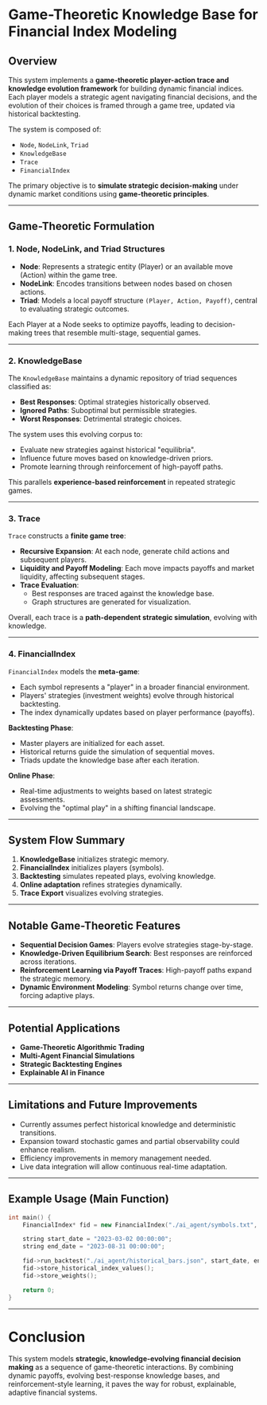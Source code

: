# Game-Theoretic Knowledge Base for Financial Index Modeling

## Overview

This system implements a **game-theoretic player-action trace and knowledge evolution framework** for building dynamic financial indices. Each player models a strategic agent navigating financial decisions, and the evolution of their choices is framed through a game tree, updated via historical backtesting.

The system is composed of:
- `Node`, `NodeLink`, `Triad`
- `KnowledgeBase`
- `Trace`
- `FinancialIndex`

The primary objective is to **simulate strategic decision-making** under dynamic market conditions using **game-theoretic principles**.

---

## Game-Theoretic Formulation

### 1. Node, NodeLink, and Triad Structures

- **Node**: Represents a strategic entity (Player) or an available move (Action) within the game tree.
- **NodeLink**: Encodes transitions between nodes based on chosen actions.
- **Triad**: Models a local payoff structure `(Player, Action, Payoff)`, central to evaluating strategic outcomes.

Each Player at a Node seeks to optimize payoffs, leading to decision-making trees that resemble multi-stage, sequential games.

---

### 2. KnowledgeBase

The `KnowledgeBase` maintains a dynamic repository of triad sequences classified as:
- **Best Responses**: Optimal strategies historically observed.
- **Ignored Paths**: Suboptimal but permissible strategies.
- **Worst Responses**: Detrimental strategic choices.

The system uses this evolving corpus to:
- Evaluate new strategies against historical "equilibria".
- Influence future moves based on knowledge-driven priors.
- Promote learning through reinforcement of high-payoff paths.

This parallels **experience-based reinforcement** in repeated strategic games.

---

### 3. Trace

`Trace` constructs a **finite game tree**:
- **Recursive Expansion**: At each node, generate child actions and subsequent players.
- **Liquidity and Payoff Modeling**: Each move impacts payoffs and market liquidity, affecting subsequent stages.
- **Trace Evaluation**:
  - Best responses are traced against the knowledge base.
  - Graph structures are generated for visualization.

Overall, each trace is a **path-dependent strategic simulation**, evolving with knowledge.

---

### 4. FinancialIndex

`FinancialIndex` models the **meta-game**:
- Each symbol represents a "player" in a broader financial environment.
- Players' strategies (investment weights) evolve through historical backtesting.
- The index dynamically updates based on player performance (payoffs).

**Backtesting Phase**:
- Master players are initialized for each asset.
- Historical returns guide the simulation of sequential moves.
- Triads update the knowledge base after each iteration.

**Online Phase**:
- Real-time adjustments to weights based on latest strategic assessments.
- Evolving the "optimal play" in a shifting financial landscape.

---

## System Flow Summary

1. **KnowledgeBase** initializes strategic memory.
2. **FinancialIndex** initializes players (symbols).
3. **Backtesting** simulates repeated plays, evolving knowledge.
4. **Online adaptation** refines strategies dynamically.
5. **Trace Export** visualizes evolving strategies.

---

## Notable Game-Theoretic Features

- **Sequential Decision Games**: Players evolve strategies stage-by-stage.
- **Knowledge-Driven Equilibrium Search**: Best responses are reinforced across iterations.
- **Reinforcement Learning via Payoff Traces**: High-payoff paths expand the strategic memory.
- **Dynamic Environment Modeling**: Symbol returns change over time, forcing adaptive plays.

---

## Potential Applications

- **Game-Theoretic Algorithmic Trading**
- **Multi-Agent Financial Simulations**
- **Strategic Backtesting Engines**
- **Explainable AI in Finance**

---

## Limitations and Future Improvements

- Currently assumes perfect historical knowledge and deterministic transitions.
- Expansion toward stochastic games and partial observability could enhance realism.
- Efficiency improvements in memory management needed.
- Live data integration will allow continuous real-time adaptation.

---

## Example Usage (Main Function)

```cpp
int main() {
    FinancialIndex* fid = new FinancialIndex("./ai_agent/symbols.txt", "./ai_agent/index_values.csv", "./ai_agent/weights.csv");

    string start_date = "2023-03-02 00:00:00";
    string end_date = "2023-08-31 00:00:00";

    fid->run_backtest("./ai_agent/historical_bars.json", start_date, end_date);
    fid->store_historical_index_values();
    fid->store_weights();

    return 0;
}
```

---

# Conclusion

This system models **strategic, knowledge-evolving financial decision making** as a sequence of game-theoretic interactions. By combining dynamic payoffs, evolving best-response knowledge bases, and reinforcement-style learning, it paves the way for robust, explainable, adaptive financial systems.

